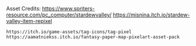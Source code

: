Asset Credits:
	https://www.spriters-resource.com/pc_computer/stardewvalley/
	https://misnina.itch.io/stardew-valley-item-repixel
	
	https://itch.io/game-assets/tag-icons/tag-pixel
	https://aamatniekss.itch.io/fantasy-paper-map-pixelart-asset-pack
